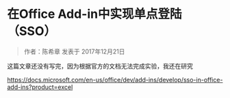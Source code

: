 # 在Office Add-in中实现单点登陆（SSO）
> 作者：陈希章 发表于 2017年12月21日

这篇文章还没有写完，因为根据官方的文档无法完成实验，我还在研究

<https://docs.microsoft.com/en-us/office/dev/add-ins/develop/sso-in-office-add-ins?product=excel>